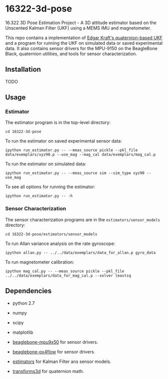 16322-3d-pose
=============

16.322 3D Pose Estimation Project - A 3D attitude estimator based on the Unscented Kalman Filter (UKF) using a MEMS IMU and magnetometer.

This repo contains a implementation of [Edgar Kraft's quaternion-based UKF](http://kodlab.seas.upenn.edu/uploads/Arun/UKFpaper.pdf) and a program for running the UKF on simulated data or saved experimental data. It also contains sensor drivers for the MPU-9150 on the BeagleBone Black, quaternion utilities, and tools for sensor characterization.


Installation
------------
TODO


Usage
-----

### Estimator
The estimator program is in the top-level directory:

```shell
cd 16322-3d-pose
```

To run the estimator on saved experimental sensor data:

```shell
ipython run_estimator.py -- --meas_source pickle --pkl_file data/exemplars/xyz90.p --use_mag --mag_cal data/exemplars/mag_cal.p
```
To run the estimator on simulated data:

```shell
ipython run_estimator.py -- --meas_source sim --sim_type xyz90 --use_mag
```

To see all options for running the estimator:

```shell
ipython run_estimator.py -- -h
```

### Sensor Characterization
The sensor characterization programs are in the `estimators/sensor_models` directory:

```shell
cd 16322-3d-pose/estimators/sensor_models
```

To run Allan variance analysis on the rate gyroscope:

```shell
ipython allan.py -- ../../data/exemplars/data_for_allan.p gyro_data
```

To run magnetometer calibration:
```shell
ipython mag_cal.py -- --meas_source pickle --pkl_file ../../data/exemplars/data_for_mag_cal.p --solver leastsq
```


Dependencies
------------
 * python 2.7

 * numpy

 * scipy

 * matplotlib

 * [beaglebone-mpu9x50](https://github.com/mvernacc/beaglebone-mpu9x50) for sensor drivers.

 * [beaglebone-px4flow](https://github.mit.edu/mvernacc/beaglebone-px4flow-i2c) for sensor drivers.

 * [estimators](https://github.mit.edu/mvernacc/estimators) for Kalman Filter ans sensor models.

 * [transforms3d](https://github.com/matthew-brett/transforms3d) for quaternion math.
